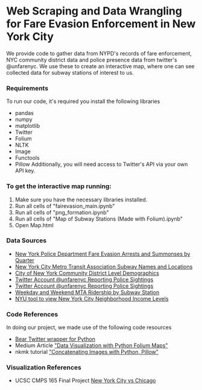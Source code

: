 # Web Scraping and Data Wrangling for Fare Evasion Enforcement in New York City
We provide code to gather data from NYPD's records of fare enforcement, NYC community district data and police presence data from twitter's @unfarenyc. We use these to create an interactive map, where one can see collected data for subway stations of interest to us.

### Requirements
To run our code, it's required you install the following libraries
- pandas
- numpy
- matplotlib
- Twitter
- Folium
- NLTK
- Image
- Functools
- Pillow
Additionally, you will need access to Twitter's API via your own API key.

### To get the interactive map running:
1. Make sure you have the necessary libraries installed.
2. Run all cells of "fairevasion_main.ipynb"
3. Run all cells of "png_formation.ipynb"
4. Run all cells of "Map of Subway Stations (Made with Folium).ipynb"
5. Open Map.html

### Data Sources
- <a href="https://www1.nyc.gov/site/nypd/stats/reports-analysis/subway-fare-evasion.page">New York Police Department Fare Evasion Arrests and Summonses by Quarter</a>
- <a href="http://web.mta.info/developers/data/nyct/subway/Stations.csv">New York City Metro Transit Association Subway Names and Locations</a>
- <a href="https://data.cityofnewyork.us/City-Government/Census-Demographics-at-the-NYC-Community-District-/5unr-w4sc ">City of New York Community District Level Demographics</a>
- <a href="https://twitter.com/unfarenyc">Twitter Account @unfarenyc Reporting Police Sightings</a>
- <a href="https://twitter.com/unfarenyc">Twitter Account @unfarenyc Reporting Police Sightings</a>
- <a href="http://web.mta.info/nyct/facts/ridership/">Weekday and Weekend MTA Ridership by Subway Station</a>
- <a href="http://app.coredata.nyc/?mlb=false&ntii=&ntr=&mz=14&vtl=https%3A%2F%2Fthefurmancenter.carto.com%2Fu%2Fnyufc%2Fapi%2Fv2%2Fviz%2F98d1f16e-95fd-4e52-a2b1-b7abaf634828%2Fviz.json&mln=false&mlp=true&mlat=40.71781&ptsb=&nty=&mb=roadmap&pf=%7B%22subsidies%22%3Atrue%7D&md=map&mlv=false&mlng=-73.990806&btl=Borough&atp=properties">NYU tool to view New York City Neighborhood Income Levels</a>

### Code References
In doing our project, we made use of the following code resources
- <a href="https://github.com/bear/python-twitter"> Bear Twitter wrapper for Python </a>
- Medium Article <a href="https://towardsdatascience.com/data-visualization-with-python-folium-maps-a74231de9ef7">"Data Visualization with Python Folium Maps" </a>
- nkmk tutorial <a href="https://note.nkmk.me/en/python-pillow-concat-images/">"Concatenating Images with Python, Pillow" </a>


### Visualization References
- UCSC CMPS 165 Final Project <a href="https://sureshlodha.github.io/CMPS165_Spring2016_FinalProjects/projects/NYvsChicago/index.html">New York City vs Chicago </a>
